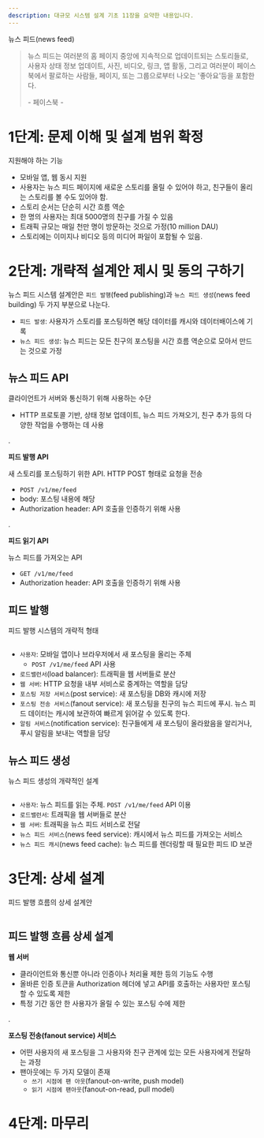 ```yaml
---
description: 대규모 시스템 설계 기초 11장을 요약한 내용입니다.
---
```


뉴스 피드(news feed)

> 뉴스 피드는 여러분의 홈 페이지 중앙에 지속적으로 업데이트되는 스토리들로, 사용자 상태 정보 업데이트, 사진, 비디오, 링크, 앱 활동, 그리고 여러분이 페이스북에서 팔로하는 사람들, 페이지, 또는 그룹으로부터 나오는 '좋아요'등을 포함한다.
>
> \- 페이스북 \-

# 1단계: 문제 이해 및 설계 범위 확정

지원해야 하는 기능
- 모바일 앱, 웹 동시 지원
- 사용자는 뉴스 피드 페이지에 새로운 스토리를 올릴 수 있어야 하고, 친구들이 올리는 스토리를 볼 수도 있어야 함.
- 스토리 순서는 단순히 시간 흐름 역순
- 한 명의 사용자는 최대 5000명의 친구를 가질 수 있음
- 트래픽 규모는 매일 천만 명이 방문하는 것으로 가정(10 million DAU)
- 스토리에는 이미지나 비디오 등의 미디어 파일이 포함될 수 있음.

# 2단계: 개략적 설계안 제시 및 동의 구하기

뉴스 피드 시스템 설계안은 `피드 발행`(feed publishing)과 `뉴스 피드 생성`(news feed building) 두 가지 부분으로 나눈다.

- `피드 발생`: 사용자가 스토리를 포스팅하면 해당 데이터를 캐시와 데이터배이스에 기록
- `뉴스 피드 생성`: 뉴스 피드는 모든 친구의 포스팅을 시간 흐름 역순으로 모아서 만드는 것으로 가정

## 뉴스 피드 API

클라이언트가 서버와 통신하기 위해 사용하는 수단
- HTTP 프로토콜 기반, 상태 정보 업데이트, 뉴스 피드 가져오기, 친구 추가 등의 다양한 작업을 수행하는 데 사용

.

**피드 발행 API**

새 스토리를 포스팅하기 위한 API. HTTP POST 형태로 요청을 전송
- `POST /v1/me/feed`
- body: 포스팅 내용에 해당
- Authorization header: API 호출을 인증하기 위해 사용

.

**피드 읽기 API**

뉴스 피드를 가져오는 API
- `GET /v1/me/feed`
- Authorization header: API 호출을 인증하기 위해 사용

## 피드 발행

피드 발행 시스템의 개략적 형태

<figure><img src="../../.gitbook/assets/system-design-interview/11-2.png" alt=""><figcaption></figcaption></figure>

- `사용자`: 모바일 앱이나 브라우저에서 새 포스팅을 올리는 주체
  - `POST /v1/me/feed` API 사용
- `로드밸런서`(load balancer): 트래픽을 웹 서버들로 분산
- `웹 서버`: HTTP 요청을 내부 서비스로 중계하는 역할을 담당
- `포스팅 저장 서비스`(post service): 새 포스팅을 DB와 캐시에 저장
- `포스팅 전송 서비스`(fanout service): 새 포스팅을 친구의 뉴스 피드에 푸시. 뉴스 피드 데이터는 캐시에 보관하여 빠르게 읽어갈 수 있도록 한다.
- `알림 서비스`(notification service): 친구들에게 새 포스팅이 올라왔음을 알리거나, 푸시 알림을 보내는 역할을 담당

## 뉴스 피드 생성

뉴스 피드 생성의 개략적인 설계

<figure><img src="../../.gitbook/assets/system-design-interview/11-3.png" alt=""><figcaption></figcaption></figure>

- `사용자`: 뉴스 피드를 읽는 주체. `POST /v1/me/feed` API 이용
- `로드밸런서`: 트래픽을 웹 서버들로 분산
- `웹 서버`: 트래픽을 뉴스 피드 서비스로 전달
- `뉴스 피드 서비스`(news feed service): 캐시에서 뉴스 피드를 가져오는 서비스
- `뉴스 피드 캐시`(news feed cache): 뉴스 피드를 렌더링할 때 필요한 피드 ID 보관

# 3단계: 상세 설계

피드 발행 흐름의 상세 설계안

<figure><img src="../../.gitbook/assets/system-design-interview/11-4.png" alt=""><figcaption></figcaption></figure>

## 피드 발행 흐름 상세 설계

**웹 서버**

- 클라이언트와 통신뿐 아니라 인증이나 처리율 제한 등의 기능도 수행
- 올바른 인증 토큰을 Authorization 헤더에 넣고 API를 호출하는 사용자만 포스팅할 수 있도록 제한
- 특정 기간 동안 한 사용자가 올릴 수 있는 포스팅 수에 제한

.

**포스팅 전송(fanout service) 서비스**

- 어떤 사용자의 새 포스팅을 그 사용자와 친구 관계에 있는 모든 사용자에게 전달하는 과정
- 팬아웃에는 두 가지 모델이 존재
  - `쓰기 시점에 팬 아웃`(fanout-on-write, push model)
  - `읽기 시점에 팬아웃`(fanout-on-read, pull model)

# 4단계: 마무리